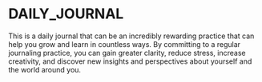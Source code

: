 # DAILY_JOURNAL
This is a daily journal that can be an incredibly rewarding practice that can help you grow and learn in countless ways. By committing to a regular journaling practice, you can gain greater clarity, reduce stress, increase creativity, and discover new insights and perspectives about yourself and the world around you.
